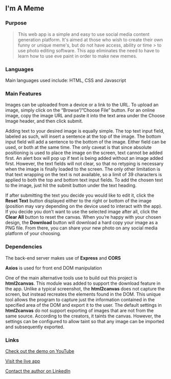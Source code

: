 I'm A Meme
-------------

### Purpose

> This web app is a simple and easy to use social media content generation platform.
> It's aimed at those who wish to create their own funny or unique meme's, but do not have access, ability or time > to use photo editing software. This app eliminates the need to have to learn how to use eve paint in order to 
> make new memes.

### Languages

Main languages used include: HTML, CSS and Javascript

### Main Features

Images can be uploaded from a device or a link to the URL. To upload an image, simply click on the “Browse”/”Choose File” button. For an online image, copy the image URL and paste it into the text area under the Choose Image header, and then click submit.


Adding text to your desired image is equally simple. The top text input field, labeled as such, will insert a sentence at the top of the image. The bottom input field will add a sentence to the bottom of the image. Either field can be used, or both at the same time. The only caveat is that since absolute positioning is used to place the image on the screen, text cannot be added first. An alert box will pop up if text is being added without an image added first. However, the text fields will not clear, so that no retyping is necessary when the image is finally loaded to the screen. The only other limitation is that text wrapping on the text is not available, so a limit of 39 characters is applied to both the top and bottom text input fields. To add the chosen text to the image, just hit the submit button under the text heading.


If after submitting the text you decide you would like to edit it, click the **Reset Text** button displayed either to the right or bottom of the image (position may vary depending on the device used to interact with the app). If you decide you don’t want to use the selected image after all, click the **Clear All** button to reset the canvas. When you’re happy with your chosen design, the **Download** button will download a hard copy your image as a PNG file. From there, you can share your new photo on any social media platform of your choosing.

### Dependencies

The back-end server makes use of __Express__ and __CORS__

__Axios__ is used for front end DOM manipulation

One of the main alternative tools use to build out this project is __html2canvas__. This module was added to support the download feature in the app. Unlike a typical screenshot, the __html2canvas__ does not capture the screen, but instead recreates the elements found in the DOM. This unique tool allows the program to capture just the information contained in the specified area of the DOM and export it to the user. The default settings in __html2canvas__ do not support exporting of images that are not from the same source. According to the creators, it taints the canvas. However, the settings can be configured to allow taint so that any image can be imported and subsequently exported. 

### Links

[Check out the demo on YouTube](https://youtu.be/UPFSfziItqk)


[Visit the live app](https://imameme.herokuapp.com/)


[Contact the author on LinkedIn](https://www.linkedin.com/in/katie-demet-442b5b20b/)


